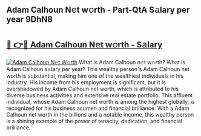 ## Adam Calhoun N𝚎t w𝚘rth - Part-QtA S𝚊lary per year 9DhN8

# <h2><a href="http://gc0m7k2.nevu.top/?p=Adam+Calhoun">🔗 👉🔴 Adam Calhoun N𝚎t w𝚘rth - S𝚊lary</a></h2>

[![Adam Calhoun N𝚎t W𝚘rth](https://i.imgur.com/Oavwk0R.jpeg)](http://gc0m7k2.nevu.top/?p=Adam+Calhoun)
What is Adam Calhoun n𝚎t w𝚘rth? What is Adam Calhoun s𝚊lary per year?
This wealthy person's Adam Calhoun net worth is substantial, making him one of the wealthiest individuals in his industry. His income from his employment is significant, but it is overshadowed by Adam Calhoun net worth, which is attributed to his diverse business activities and extensive real estate portfolio. This affluent individual, whose Adam Calhoun net worth is among the highest globally, is recognized for his business acumen and financial brilliance. With a Adam Calhoun net worth in the billions and a notable income, this wealthy person is a shining example of the power of tenacity, dedication, and financial brilliance.
